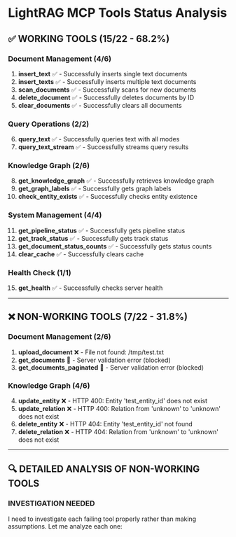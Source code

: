# LightRAG MCP Tools Status Analysis

## ✅ WORKING TOOLS (15/22 - 68.2%)

### Document Management (4/6)
1. **insert_text** ✅ - Successfully inserts single text documents
2. **insert_texts** ✅ - Successfully inserts multiple text documents  
3. **scan_documents** ✅ - Successfully scans for new documents
4. **delete_document** ✅ - Successfully deletes documents by ID
5. **clear_documents** ✅ - Successfully clears all documents

### Query Operations (2/2)
6. **query_text** ✅ - Successfully queries text with all modes
7. **query_text_stream** ✅ - Successfully streams query results

### Knowledge Graph (2/6)
8. **get_knowledge_graph** ✅ - Successfully retrieves knowledge graph
9. **get_graph_labels** ✅ - Successfully gets graph labels
10. **check_entity_exists** ✅ - Successfully checks entity existence

### System Management (4/4)
11. **get_pipeline_status** ✅ - Successfully gets pipeline status
12. **get_track_status** ✅ - Successfully gets track status
13. **get_document_status_counts** ✅ - Successfully gets status counts
14. **clear_cache** ✅ - Successfully clears cache

### Health Check (1/1)
15. **get_health** ✅ - Successfully checks server health

---

## ❌ NON-WORKING TOOLS (7/22 - 31.8%)

### Document Management (2/6)
1. **upload_document** ❌ - File not found: /tmp/test.txt
2. **get_documents** 🚫 - Server validation error (blocked)
3. **get_documents_paginated** 🚫 - Server validation error (blocked)

### Knowledge Graph (4/6)
4. **update_entity** ❌ - HTTP 400: Entity 'test_entity_id' does not exist
5. **update_relation** ❌ - HTTP 400: Relation from 'unknown' to 'unknown' does not exist
6. **delete_entity** ❌ - HTTP 404: Entity 'test_entity_id' not found
7. **delete_relation** ❌ - HTTP 404: Relation from 'unknown' to 'unknown' does not exist

---

## 🔍 DETAILED ANALYSIS OF NON-WORKING TOOLS

### INVESTIGATION NEEDED

I need to investigate each failing tool properly rather than making assumptions. Let me analyze each one:
